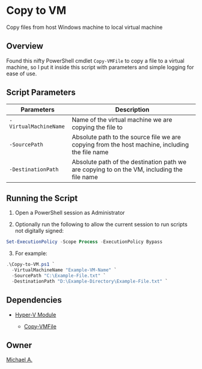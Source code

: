# Copy to VM

Copy files from host Windows machine to local virtual machine

## Overview

Found this nifty PowerShell cmdlet `Copy-VMFile` to copy a file to a virtual machine, so I put it inside this script with parameters and simple logging for ease of use.

## Script Parameters

| **Parameters** | **Description** |
| -------------- | --------------- |
| `-VirtualMachineName` | Name of the virtual machine we are copying the file to |
| `-SourcePath` | Absolute path to the source file we are copying from the host machine, including the file name  |
| `-DestinationPath` | Absolute path of the destination path we are copying to on the VM, including the file name |

## Running the Script

1. Open a PowerShell session as Administrator

2. Optionally run the following to allow the current session to run scripts not digitally signed:

```powershell
Set-ExecutionPolicy -Scope Process -ExecutionPolicy Bypass
```

3. For example:

```powershell
.\Copy-to-VM.ps1 `
  -VirtualMachineName "Example-VM-Name" `
  -SourcePath "C:\Example-File.txt" `
  -DestinationPath "D:\Example-Directory\Example-File.txt" `
```

## Dependencies

* [Hyper-V Module](https://docs.microsoft.com/en-us/powershell/module/hyper-v/?view=win10-ps)

  * [Copy-VMFile](https://docs.microsoft.com/en-us/powershell/module/hyper-v/copy-vmfile?view=win10-ps)

## Owner

[Michael A.](https://linkedin.com/in/magarenzo)
